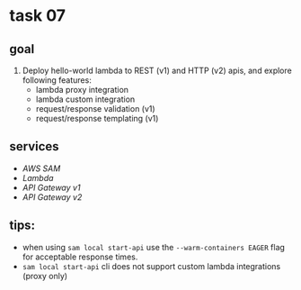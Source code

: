 # task 07

## goal

1. Deploy hello-world lambda to REST (v1) and HTTP (v2) apis, and explore following features:
    - lambda proxy integration
    - lambda custom integration
    - request/response validation (v1)
    - request/response templating (v1)

## services

-   _AWS SAM_
-   _Lambda_
-   _API Gateway v1_
-   _API Gateway v2_

## tips:

-   when using `sam local start-api` use the `--warm-containers EAGER` flag for acceptable response times.
-   `sam local start-api` cli does not support custom lambda integrations (proxy only)
